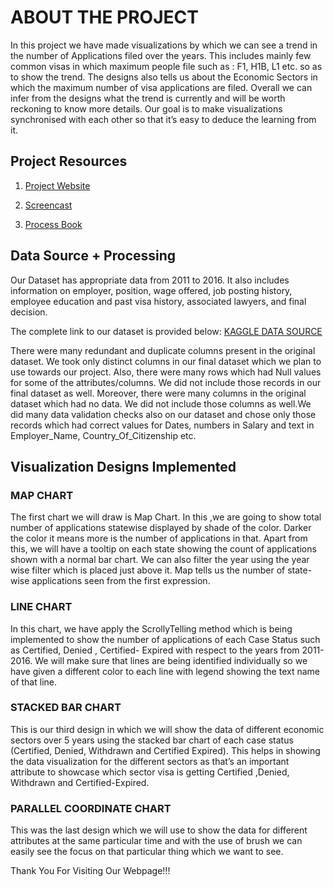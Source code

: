 # ABOUT THE PROJECT

In this project we have made visualizations by which we can see a trend in the number of Applications filed over the years. This includes mainly few common visas in which maximum people file such as : F1, H1B, L1 etc. so as to show the trend. The designs also tells us about the Economic Sectors in which the maximum number of visa applications are filed. Overall we can infer from the designs what the trend is currently and will be worth reckoning to know more details. Our goal is to make visualizations synchronised with each other so that it’s easy to deduce the learning from it.

## Project Resources

1. [Project Website](https://sanketd11.github.io/dataviscourse-pr-US-VISA-Applications-Visualization)

2. [Screencast](https://drive.google.com/open?id=1h2e0DlhEO2k4XbED2fXFwFDNtSV0ULAk)
 
3. [Process Book](https://docs.google.com/presentation/d/1XNd-dSseqlaVVg-gSXqlNIz2Slu0swGaUGO1_7jmgsQ/edit#slide=id.g2a011bb1f0_0_14)

## Data Source + Processing

Our Dataset has appropriate data from 2011 to 2016. It also includes information on employer, position, wage offered, job posting history, employee education and past visa history, associated lawyers, and final decision.

The complete link to our dataset is provided below: 
[KAGGLE DATA SOURCE](https://www.kaggle.com/ambarish/eda-us-permanent-visas-with-feature-analysis/data)
 
There were many redundant and duplicate columns present in the original dataset. We took only distinct columns in our final dataset which we plan to use towards our project.
Also, there were many rows which had Null values for some of the attributes/columns. We did not include those records in our final dataset as well.
Moreover, there were many columns in the original dataset which had no data. We did not include those columns as well.We did many data validation checks also on our dataset and chose only those records which had correct values for Dates, numbers in Salary and text in Employer_Name, Country_Of_Citizenship etc.


## Visualization Designs Implemented

### MAP CHART

The first chart we will draw is Map Chart. In this ,we are going to show total number of applications statewise displayed by shade of the color. Darker the color it means more is the number of applications in that. Apart from this, we will have a tooltip on each state showing the count of applications shown with a normal bar chart. We can also filter the year using the year wise filter which is placed just above it. Map tells us the number of state-wise applications seen from the first expression.   

### LINE CHART

In this chart, we have apply the ScrollyTelling method which is being implemented to show the number of applications of each Case Status such as Certified, Denied , Certified- Expired with respect to the years from 2011-2016.  We will make sure that lines are being identified individually so we have given a different color to each line with legend showing the text name of that line.

### STACKED BAR CHART

This is our third design in which we will show the data of different economic sectors over 5 years using the stacked bar chart of each case status (Certified, Denied, Withdrawn and Certified Expired). This helps in showing the data visualization for the different sectors as that’s an important attribute to showcase which sector visa is getting Certified ,Denied, Withdrawn and Certified-Expired.

### PARALLEL COORDINATE CHART

This was the last design which we will use to show the data for different attributes at the same particular time and with the use of brush we can easily see the focus on that particular thing which we want to see.

Thank You For Visiting Our Webpage!!!
